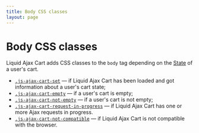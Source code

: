 ```yaml
---
title: Body CSS classes
layout: page
---
```


# Body CSS classes

Liquid Ajax Cart adds CSS classes to the `body` tag depending on the [State](/v1/reference/state/) of a user's cart.

- [`.js-ajax-cart-set`](/v1/reference/js-ajax-cart-set/) — if Liquid Ajax Cart has been loaded and got information about a user's cart state;
- [`.js-ajax-cart-empty`](/v1/reference/js-ajax-cart-empty/) — if a user's cart is empty;
- [`.js-ajax-cart-not-empty`](/v1/reference/js-ajax-cart-not-empty/) — if a user's cart is not empty;
- [`.js-ajax-cart-request-in-progress`](/v1/reference/js-ajax-cart-request-in-progress/) — if Liquid Ajax Cart has one or more Ajax requests in progress.
- [`.js-ajax-cart-not-compatible`](/v1/reference/js-ajax-cart-not-compatible/) — if Liquid Ajax Cart is not compatible with the browser.